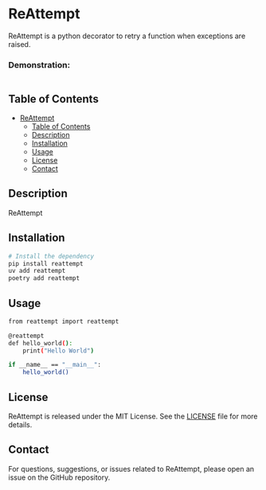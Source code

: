# ReAttempt

ReAttempt is a python decorator to retry a function when exceptions are raised.

### Demonstration:


```python

```

## Table of Contents

- [ReAttempt](#ReAttempt)
  - [Table of Contents](#table-of-contents)
  - [Description](#description)
  - [Installation](#installation)
  - [Usage](#usage)
  - [License](#license)
  - [Contact](#contact)

## Description

ReAttempt 

## Installation

```bash
# Install the dependency
pip install reattempt
uv add reattempt
poetry add reattempt
```

## Usage

```bash
from reattempt import reattempt

@reattempt
def hello_world():
    print("Hello World")

if __name__ == "__main__":
    hello_world()
```


## License

ReAttempt is released under the MIT License. See the [LICENSE](LICENSE) file for more details.

## Contact

For questions, suggestions, or issues related to ReAttempt, please open an issue on the GitHub repository.

